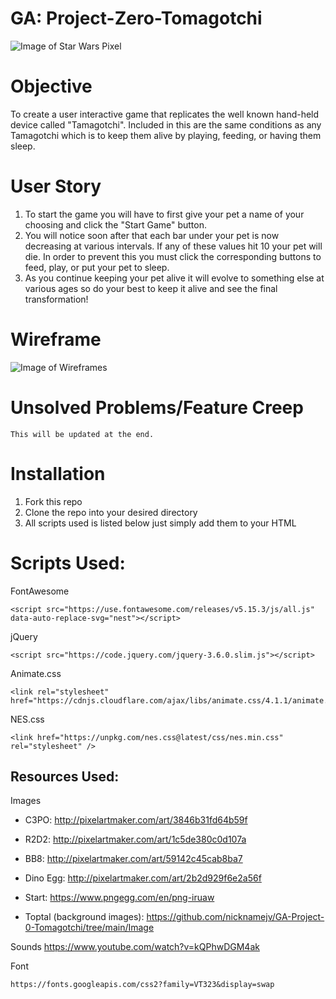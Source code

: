 # GA: Project-Zero-Tomagotchi

![Image of Star Wars Pixel](http://pixelartmaker-data-78746291193.nyc3.digitaloceanspaces.com/image/ced5403101d612d.png)


# Objective
To create a user interactive game that replicates the well known hand-held device called "Tamagotchi". Included in this are the same conditions as any Tamagotchi which is to keep them alive by playing, feeding, or having them sleep. 

# User Story
1. To start the game you will have to first give your pet a name of your choosing and click the "Start Game" button.
2. You will notice soon after that each bar under your pet is now decreasing at various intervals. If any of these values hit 10 your pet will die. In order to prevent this you must click the corresponding buttons to feed, play, or put your pet to sleep. 
3. As you continue keeping your pet alive it will evolve to something else at various ages so do your best to keep it alive and see the final transformation!
# Wireframe 

![Image of Wireframes](https://github.com/nicknamejv/GA-Project-0-Tomagotchi/blob/469c6d1c2777ec9cc2676a522d38fa773b00fc94/Wireframe/PHASE%202%20-%20PET%20EVO.png)

# Unsolved Problems/Feature Creep
```
This will be updated at the end.
```

# Installation
1. Fork this repo
2. Clone the repo into your desired directory
3. All scripts used is listed below just simply add them to your HTML

# Scripts Used:

FontAwesome

```
<script src="https://use.fontawesome.com/releases/v5.15.3/js/all.js" data-auto-replace-svg="nest"></script>
```

jQuery

```
<script src="https://code.jquery.com/jquery-3.6.0.slim.js"></script>
```
Animate.css

```
<link rel="stylesheet" href="https://cdnjs.cloudflare.com/ajax/libs/animate.css/4.1.1/animate.min.css"/>
```

NES.css

```
<link href="https://unpkg.com/nes.css@latest/css/nes.min.css" rel="stylesheet" />
```

## Resources Used: 

Images 

- C3PO:
    http://pixelartmaker.com/art/3846b31fd64b59f


- R2D2:
    http://pixelartmaker.com/art/1c5de380c0d107a


- BB8:
    http://pixelartmaker.com/art/59142c45cab8ba7

- Dino Egg:
    http://pixelartmaker.com/art/2b2d929f6e2a56f

- Start:
    https://www.pngegg.com/en/png-iruaw 

- Toptal (background images):
    https://github.com/nicknamejv/GA-Project-0-Tomagotchi/tree/main/Image

Sounds
    https://www.youtube.com/watch?v=kQPhwDGM4ak



Font

```
https://fonts.googleapis.com/css2?family=VT323&display=swap
```